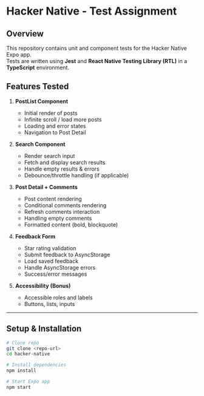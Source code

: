 # Hacker Native - Test Assignment

## Overview
This repository contains unit and component tests for the Hacker Native Expo app.  
Tests are written using **Jest** and **React Native Testing Library (RTL)** in a **TypeScript** environment.

## Features Tested
1. **PostList Component**
   - Initial render of posts
   - Infinite scroll / load more posts
   - Loading and error states
   - Navigation to Post Detail

2. **Search Component**
   - Render search input
   - Fetch and display search results
   - Handle empty results & errors
   - Debounce/throttle handling (if applicable)

3. **Post Detail + Comments**
   - Post content rendering
   - Conditional comments rendering
   - Refresh comments interaction
   - Handling empty comments
   - Formatted content (bold, blockquote)

4. **Feedback Form**
   - Star rating validation
   - Submit feedback to AsyncStorage
   - Load saved feedback
   - Handle AsyncStorage errors
   - Success/error messages

5. **Accessibility (Bonus)**
   - Accessible roles and labels
   - Buttons, lists, inputs

---

## Setup & Installation

```bash
# Clone repo
git clone <repo-url>
cd hacker-native

# Install dependencies
npm install

# Start Expo app
npm start
